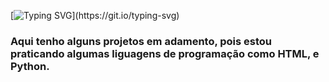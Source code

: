 [![Typing SVG](https://readme-typing-svg.herokuapp.com?font=Fira+Code&pause=1000&color=F7F7F7&random=false&width=435&lines=Eae+Truta%2C+como+vai%3F;Bem-vindo+ao+meu+perfil;N%C3%A3o+tem+muita+coisa+legal;Mas+estou+aprendendo+pra+trazer!)](https://git.io/typing-svg)

### Aqui tenho alguns projetos em adamento, pois estou praticando algumas liguagens de programação como HTML, e Python.
